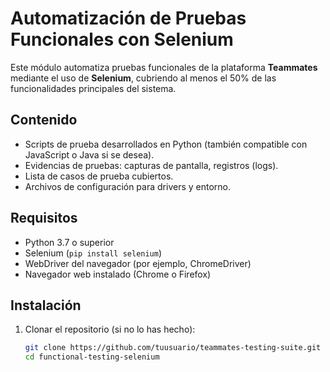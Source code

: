 # Automatización de Pruebas Funcionales con Selenium

Este módulo automatiza pruebas funcionales de la plataforma **Teammates** mediante el uso de **Selenium**, cubriendo al menos el 50% de las funcionalidades principales del sistema.

## Contenido

- Scripts de prueba desarrollados en Python (también compatible con JavaScript o Java si se desea).
- Evidencias de pruebas: capturas de pantalla, registros (logs).
- Lista de casos de prueba cubiertos.
- Archivos de configuración para drivers y entorno.

## Requisitos

- Python 3.7 o superior
- Selenium (`pip install selenium`)
- WebDriver del navegador (por ejemplo, ChromeDriver)
- Navegador web instalado (Chrome o Firefox)

## Instalación

1. Clonar el repositorio (si no lo has hecho):
   ```bash
   git clone https://github.com/tuusuario/teammates-testing-suite.git
   cd functional-testing-selenium
